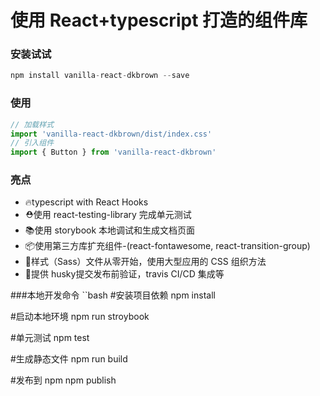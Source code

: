 # 使用 React+typescript 打造的组件库

### 安装试试
~~~js
npm install vanilla-react-dkbrown --save
~~~
### 使用
~~~js
// 加载样式
import 'vanilla-react-dkbrown/dist/index.css'
// 引入组件
import { Button } from 'vanilla-react-dkbrown'
~~~
### 亮点
* 🔥typescript with React Hooks
* ⛑️使用 react-testing-library 完成单元测试
* 📚使用 storybook 本地调试和生成文档页面
* 📦使用第三方库扩充组件-(react-fontawesome, react-transition-group)
* 🌹样式（Sass）文件从零开始，使用大型应用的 CSS 组织方法
* 🎉提供 husky提交发布前验证，travis CI/CD 集成等

###本地开发命令
``bash
#安装项目依赖
npm install

#启动本地环境
npm run stroybook

#单元测试
npm test

#生成静态文件
npm run build

#发布到 npm
npm publish
```

